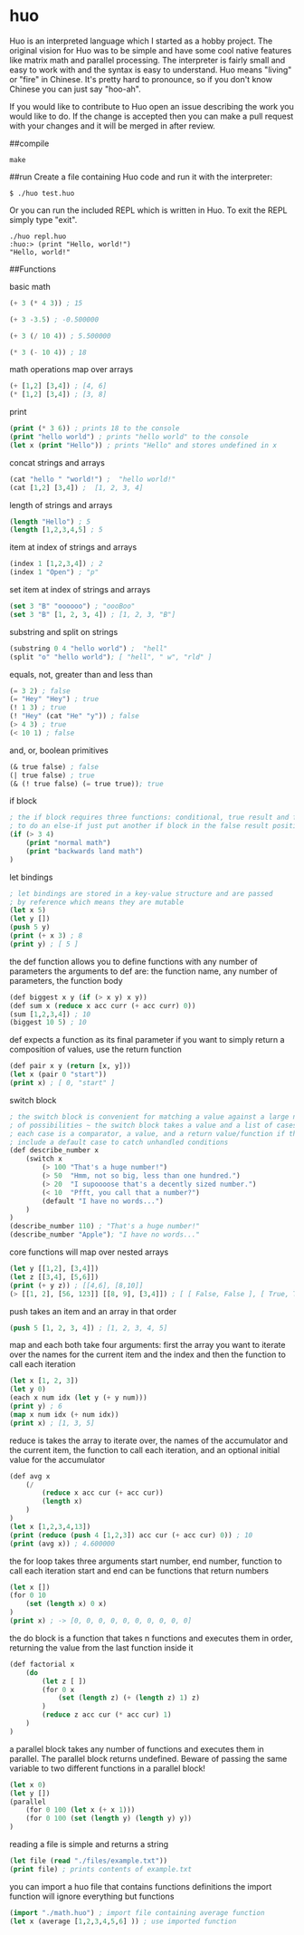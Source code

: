 # huo
Huo is an interpreted language which I started as a hobby project. The original vision for Huo was to be simple and have some cool native features like matrix math and parallel processing. The interpreter is fairly small and easy to work with and the syntax is easy to understand. Huo means "living" or "fire" in Chinese. It's pretty hard to pronounce, so if you don't know Chinese you can just say "hoo-ah". 

If you would like to contribute to Huo open an issue describing the work you would like to do. If the change is accepted then you can make a pull request with your changes and it will be merged in after review.

##compile
```shell
make   
```

##run
Create a file containing Huo code and run it with the interpreter:
```shell
$ ./huo test.huo
```
Or you can run the included REPL which is written in Huo. To exit the REPL simply type "exit".
```shell
./huo repl.huo
:huo:> (print "Hello, world!")
"Hello, world!"
```

##Functions

basic math
```lisp
(+ 3 (* 4 3)) ; 15

(+ 3 -3.5) ; -0.500000

(+ 3 (/ 10 4)) ; 5.500000

(* 3 (- 10 4)) ; 18
```
math operations map over arrays
```lisp
(+ [1,2] [3,4]) ; [4, 6]
(* [1,2] [3,4]) ; [3, 8]
```
print
```lisp
(print (* 3 6)) ; prints 18 to the console
(print "hello world") ; prints "hello world" to the console
(let x (print "Hello")) ; prints "Hello" and stores undefined in x
```
concat strings and arrays
```lisp
(cat "hello " "world!") ;  "hello world!"
(cat [1,2] [3,4]) ;  [1, 2, 3, 4]
```
length of strings and arrays
```lisp
(length "Hello") ; 5
(length [1,2,3,4,5] ; 5
```
item at index of strings and arrays
```lisp
(index 1 [1,2,3,4]) ; 2
(index 1 "Open") ; "p"
```
set item at index of strings and arrays
```lisp
(set 3 "B" "oooooo") ; "oooBoo"
(set 3 "B" [1, 2, 3, 4]) ; [1, 2, 3, "B"]
```
substring and split on strings
```lisp
(substring 0 4 "hello world") ;  "hell"
(split "o" "hello world"); [ "hell", " w", "rld" ]
```
equals, not, greater than and less than
```lisp
(= 3 2) ; false
(= "Hey" "Hey") ; true
(! 1 3) ; true
(! "Hey" (cat "He" "y")) ; false
(> 4 3) ; true
(< 10 1) ; false
```
and, or, boolean primitives
```lisp
(& true false) ; false
(| true false) ; true
(& (! true false) (= true true)); true
```
if block
```lisp
; the if block requires three functions: conditional, true result and false result
; to do an else-if just put another if block in the false result position
(if (> 3 4)
    (print "normal math")
    (print "backwards land math")
)
```
let bindings
```lisp
; let bindings are stored in a key-value structure and are passed
; by reference which means they are mutable
(let x 5)
(let y [])
(push 5 y)
(print (+ x 3) ; 8
(print y) ; [ 5 ]
```
the def function allows you to define functions with any number of parameters
the arguments to def are: the function name, any number of parameters, the function body
```lisp
(def biggest x y (if (> x y) x y))
(def sum x (reduce x acc curr (+ acc curr) 0))
(sum [1,2,3,4]) ; 10
(biggest 10 5) ; 10
```
def expects a function as its final parameter
if you want to simply return a composition of values, use the return function
```lisp
(def pair x y (return [x, y]))
(let x (pair 0 "start"))
(print x) ; [ 0, "start" ]
```
switch block
```lisp
; the switch block is convenient for matching a value against a large number
; of possibilities ~ the switch block takes a value and a list of cases
; each case is a comparator, a value, and a return value/function if the comparator is true
; include a default case to catch unhandled conditions
(def describe_number x 
    (switch x
        (> 100 "That's a huge number!")
        (> 50  "Hmm, not so big, less than one hundred.")
        (> 20  "I supoooose that's a decently sized number.")
        (< 10  "Pfft, you call that a number?")
        (default "I have no words...")
    )
)
(describe_number 110) ; "That's a huge number!"
(describe_number "Apple"); "I have no words..."
```
core functions will map over nested arrays
```lisp
(let y [[1,2], [3,4]])
(let z [[3,4], [5,6]])
(print (+ y z)) ; [[4,6], [8,10]]
(> [[1, 2], [56, 123]] [[8, 9], [3,4]]) ; [ [ False, False ], [ True, True ] ]
```
push takes an item and an array in that order
```lisp
(push 5 [1, 2, 3, 4]) ; [1, 2, 3, 4, 5]
```

map and each both take four arguments:
first the array you want to iterate over
the names for the current item and the index
and then the function to call each iteration
```lisp
(let x [1, 2, 3])
(let y 0)
(each x num idx (let y (+ y num)))
(print y) ; 6
(map x num idx (+ num idx))
(print x) ; [1, 3, 5]
```
reduce is takes the array to iterate over,
the names of the accumulator and the current item, the function to
call each iteration, and an optional initial value for the accumulator
```lisp
(def avg x
    (/
        (reduce x acc cur (+ acc cur))
        (length x)
    )
)
(let x [1,2,3,4,13])
(print (reduce (push 4 [1,2,3]) acc cur (+ acc cur) 0)) ; 10
(print (avg x)) ; 4.600000
```
the for loop takes three arguments
start number, end number, function to call each iteration
start and end can be functions that return numbers
```lisp
(let x [])
(for 0 10 
    (set (length x) 0 x)
)
(print x) ; -> [0, 0, 0, 0, 0, 0, 0, 0, 0, 0]
```
the do block is a function that takes n functions and executes them
in order, returning the value from the last function inside it
```lisp
(def factorial x
    (do
        (let z [ ])
        (for 0 x
            (set (length z) (+ (length z) 1) z)
        )
        (reduce z acc cur (* acc cur) 1)
    )
)
```
a parallel block takes any number of functions and executes them
in parallel. The parallel block returns undefined. Beware of passing
the same variable to two different functions in a parallel block!
```lisp
(let x 0)
(let y [])
(parallel 
    (for 0 100 (let x (+ x 1)))
    (for 0 100 (set (length y) (length y) y))
)
```
reading a file is simple and returns a string
```lisp
(let file (read "./files/example.txt"))
(print file) ; prints contents of example.txt
```
you can import a huo file that contains functions definitions
the import function will ignore everything but functions
```lisp
(import "./math.huo") ; import file containing average function
(let x (average [1,2,3,4,5,6] )) ; use imported function
```
